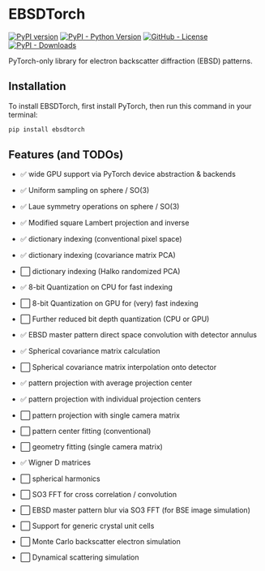 # EBSDTorch

[![PyPI version](https://img.shields.io/pypi/v/ebsdtorch)](https://pypi.org/project/ebsdtorch/)
[![PyPI - Python Version](https://img.shields.io/pypi/pyversions/ebsdtorch)](https://pypi.org/project/ebsdtorch/)
[![GitHub - License](https://img.shields.io/github/license/ZacharyVarley/ebsdtorch)](https://github.com/ZacharyVarley/ebsdtorch/blob/main/LICENSE)
[![PyPI - Downloads](https://img.shields.io/pypi/dm/ebsdtorch)](https://pypi.org/project/ebsdtorch/)

PyTorch-only library for electron backscatter diffraction (EBSD) patterns.

## Installation

To install EBSDTorch, first install PyTorch, then run this command in your terminal:

```bash
pip install ebsdtorch
```

## Features (and TODOs)

- :white_check_mark: wide GPU support via PyTorch device abstraction & backends

- :white_check_mark: Uniform sampling on sphere / SO(3)
- :white_check_mark: Laue symmetry operations on sphere / SO(3)
- :white_check_mark: Modified square Lambert projection and inverse

- :white_check_mark: dictionary indexing (conventional pixel space)
- :white_check_mark: dictionary indexing (covariance matrix PCA)
- :white_large_square: dictionary indexing (Halko randomized PCA)

- :white_check_mark: 8-bit Quantization on CPU for fast indexing
- :white_large_square: 8-bit Quantization on GPU for (very) fast indexing
- :white_large_square: Further reduced bit depth quantization (CPU or GPU)
- :white_check_mark: EBSD master pattern direct space convolution with detector annulus

- :white_check_mark: Spherical covariance matrix calculation
- :white_large_square: Spherical covariance matrix interpolation onto detector

- :white_check_mark: pattern projection with average projection center
- :white_check_mark: pattern projection with individual projection centers
- :white_large_square: pattern projection with single camera matrix

- :white_large_square: pattern center fitting (conventional)
- :white_large_square: geometry fitting (single camera matrix)

- :white_check_mark: Wigner D matrices
- :white_large_square: spherical harmonics
- :white_large_square: SO3 FFT for cross correlation / convolution
- :white_large_square: EBSD master pattern blur via SO3 FFT (for BSE image simulation)

- :white_large_square: Support for generic crystal unit cells
- :white_large_square: Monte Carlo backscatter electron simulation
- :white_large_square: Dynamical scattering simulation
